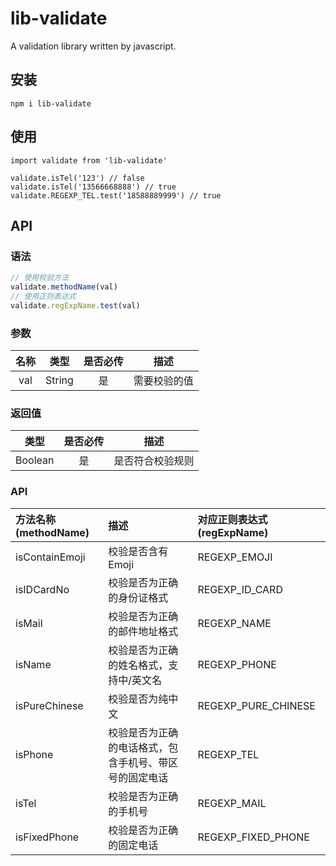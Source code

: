 # lib-validate
A validation library written by javascript.  

## 安装
`npm i lib-validate`

## 使用
```
import validate from 'lib-validate'

validate.isTel('123') // false
validate.isTel('13566668888') // true
validate.REGEXP_TEL.test('18588889999') // true
```

## API

### 语法
```javascript
// 使用校验方法
validate.methodName(val)
// 使用正则表达式
validate.regExpName.test(val)
```
### 参数  
|名称|类型|是否必传|描述|
|:----:|:----:|:----:|:----:|
|val|String|是|需要校验的值|
  
### 返回值  
|类型|是否必传|描述|
|:----:|:----:|:----:|
|Boolean|是|是否符合校验规则|
  
### API
|方法名称(methodName)|描述|对应正则表达式(regExpName)|
|:----|:----|:----|
|isContainEmoji|校验是否含有Emoji|REGEXP_EMOJI|
|isIDCardNo|校验是否为正确的身份证格式|REGEXP_ID_CARD|
|isMail|校验是否为正确的邮件地址格式|REGEXP_NAME|
|isName|校验是否为正确的姓名格式，支持中/英文名|REGEXP_PHONE|
|isPureChinese|校验是否为纯中文|REGEXP_PURE_CHINESE|
|isPhone|校验是否为正确的电话格式，包含手机号、带区号的固定电话|REGEXP_TEL|
|isTel|校验是否为正确的手机号|REGEXP_MAIL|
|isFixedPhone|校验是否为正确的固定电话|REGEXP_FIXED_PHONE|
